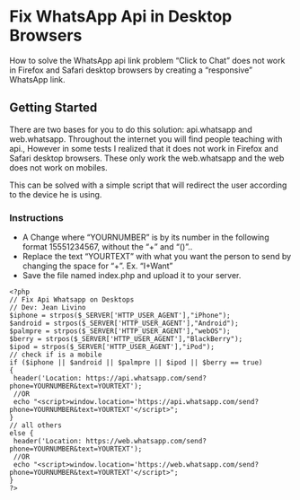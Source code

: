 # Fix WhatsApp Api in Desktop Browsers

How to solve the WhatsApp api link problem “Click to Chat” does not work in Firefox and Safari desktop browsers by creating a “responsive” WhatsApp link.

## Getting Started

There are two bases for you to do this solution: api.whatsapp and web.whatsapp. Throughout the internet you will find people teaching with api., However in some tests I realized that it does not work in Firefox and Safari desktop browsers. These only work the web.whatsapp and the web does not work on mobiles.

This can be solved with a simple script that will redirect the user according to the device he is using.

### Instructions

* A Change where “YOURNUMBER” is by its number in the following format 15551234567, without the “+” and “()”..
* Replace the text “YOURTEXT” with what you want the person to send by changing the space for “+”. Ex. “I+Want”
* Save the file named index.php and upload it to your server.
```
<?php
// Fix Api Whatsapp on Desktops
// Dev: Jean Livino
$iphone = strpos($_SERVER['HTTP_USER_AGENT'],"iPhone");
$android = strpos($_SERVER['HTTP_USER_AGENT'],"Android");
$palmpre = strpos($_SERVER['HTTP_USER_AGENT'],"webOS");
$berry = strpos($_SERVER['HTTP_USER_AGENT'],"BlackBerry");
$ipod = strpos($_SERVER['HTTP_USER_AGENT'],"iPod");
// check if is a mobile
if ($iphone || $android || $palmpre || $ipod || $berry == true)
{
 header('Location: https://api.whatsapp.com/send?phone=YOURNUMBER&text=YOURTEXT');
 //OR
 echo "<script>window.location='https://api.whatsapp.com/send?phone=YOURNUMBER&text=YOURTEXT'</script>";
}
// all others
else {
 header('Location: https://web.whatsapp.com/send?phone=YOURNUMBER&text=YOURTEXT');
 //OR
 echo "<script>window.location='https://web.whatsapp.com/send?phone=YOURNUMBER&text=YOURTEXT'</script>";
}
?>
```

